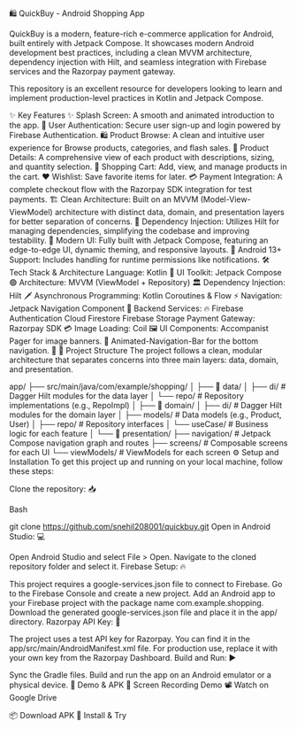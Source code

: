 🛍️ QuickBuy - Android Shopping App





QuickBuy is a modern, feature-rich e-commerce application for Android, built entirely with Jetpack Compose. It showcases modern Android development best practices, including a clean MVVM architecture, dependency injection with Hilt, and seamless integration with Firebase services and the Razorpay payment gateway.

This repository is an excellent resource for developers looking to learn and implement production-level practices in Kotlin and Jetpack Compose.

✨ Key Features
✨ Splash Screen: A smooth and animated introduction to the app.
🔐 User Authentication: Secure user sign-up and login powered by Firebase Authentication.
🛍️ Product Browse: A clean and intuitive user experience for Browse products, categories, and flash sales.
📄 Product Details: A comprehensive view of each product with descriptions, sizing, and quantity selection.
🛒 Shopping Cart: Add, view, and manage products in the cart.
❤️ Wishlist: Save favorite items for later.
💳 Payment Integration: A complete checkout flow with the Razorpay SDK integration for test payments.
🏗️ Clean Architecture: Built on an MVVM (Model-View-ViewModel) architecture with distinct data, domain, and presentation layers for better separation of concerns.
💉 Dependency Injection: Utilizes Hilt for managing dependencies, simplifying the codebase and improving testability.
📱 Modern UI: Fully built with Jetpack Compose, featuring an edge-to-edge UI, dynamic theming, and responsive layouts.
🔔 Android 13+ Support: Includes handling for runtime permissions like notifications.
🛠 Tech Stack & Architecture
Language: Kotlin 🔵
UI Toolkit: Jetpack Compose 🟢
Architecture: MVVM (ViewModel + Repository) 🏛️
Dependency Injection: Hilt 🗡️
Asynchronous Programming: Kotlin Coroutines & Flow ⚡
Navigation: Jetpack Navigation Component 🧭
Backend Services: 🔥
Firebase Authentication
Cloud Firestore
Firebase Storage
Payment Gateway: Razorpay SDK 💳
Image Loading: Coil 🖼️
UI Components:
Accompanist Pager for image banners. 📑
Animated-Navigation-Bar for the bottom navigation. 🍫
📂 Project Structure
The project follows a clean, modular architecture that separates concerns into three main layers: data, domain, and presentation.

app/
├── src/main/java/com/example/shopping/
│
├── 📁 data/
│   ├── di/               # Dagger Hilt modules for the data layer
│   └── repo/             # Repository implementations (e.g., RepoImpl)
│
├── 📁 domain/
│   ├── di/               # Dagger Hilt modules for the domain layer
│   ├── models/           # Data models (e.g., Product, User)
│   ├── repo/             # Repository interfaces
│   └── useCase/          # Business logic for each feature
│
└── 📁 presentation/
    ├── navigation/       # Jetpack Compose navigation graph and routes
    ├── screens/          # Composable screens for each UI
    └── viewModels/       # ViewModels for each screen
⚙️ Setup and Installation
To get this project up and running on your local machine, follow these steps:

Clone the repository: 📥

Bash

git clone https://github.com/snehil208001/quickbuy.git
Open in Android Studio: 💻

Open Android Studio and select File > Open.
Navigate to the cloned repository folder and select it.
Firebase Setup: 🔥

This project requires a google-services.json file to connect to Firebase.
Go to the Firebase Console and create a new project.
Add an Android app to your Firebase project with the package name com.example.shopping.
Download the generated google-services.json file and place it in the app/ directory.
Razorpay API Key: 🔑

The project uses a test API key for Razorpay. You can find it in the app/src/main/AndroidManifest.xml file.
For production use, replace it with your own key from the Razorpay Dashboard.
Build and Run: ▶️

Sync the Gradle files.
Build and run the app on an Android emulator or a physical device.
🔗 Demo & APK
🎥 Screen Recording Demo 📽️ Watch on Google Drive

📦 Download APK 📲 Install & Try
